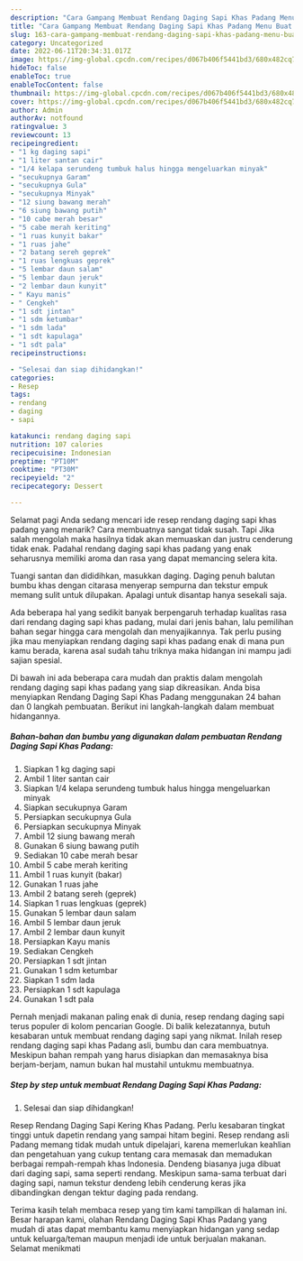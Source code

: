 ```yaml
---
description: "Cara Gampang Membuat Rendang Daging Sapi Khas Padang Menu Buat lebaran"
title: "Cara Gampang Membuat Rendang Daging Sapi Khas Padang Menu Buat lebaran"
slug: 163-cara-gampang-membuat-rendang-daging-sapi-khas-padang-menu-buat-lebaran
category: Uncategorized
date: 2022-06-11T20:34:31.017Z
image: https://img-global.cpcdn.com/recipes/d067b406f5441bd3/680x482cq70/rendang-daging-sapi-khas-padang-foto-resep-utama.jpg
hideToc: false
enableToc: true
enableTocContent: false
thumbnail: https://img-global.cpcdn.com/recipes/d067b406f5441bd3/680x482cq70/rendang-daging-sapi-khas-padang-foto-resep-utama.jpg
cover: https://img-global.cpcdn.com/recipes/d067b406f5441bd3/680x482cq70/rendang-daging-sapi-khas-padang-foto-resep-utama.jpg
author: Admin
authorAv: notfound
ratingvalue: 3
reviewcount: 13
recipeingredient:
- "1 kg daging sapi"
- "1 liter santan cair"
- "1/4 kelapa serundeng tumbuk halus hingga mengeluarkan minyak"
- "secukupnya Garam"
- "secukupnya Gula"
- "secukupnya Minyak"
- "12 siung bawang merah"
- "6 siung bawang putih"
- "10 cabe merah besar"
- "5 cabe merah keriting"
- "1 ruas kunyit bakar"
- "1 ruas jahe"
- "2 batang sereh geprek"
- "1 ruas lengkuas geprek"
- "5 lembar daun salam"
- "5 lembar daun jeruk"
- "2 lembar daun kunyit"
- " Kayu manis"
- " Cengkeh"
- "1 sdt jintan"
- "1 sdm ketumbar"
- "1 sdm lada"
- "1 sdt kapulaga"
- "1 sdt pala"
recipeinstructions:

- "Selesai dan siap dihidangkan!"
categories:
- Resep
tags:
- rendang
- daging
- sapi

katakunci: rendang daging sapi 
nutrition: 107 calories
recipecuisine: Indonesian
preptime: "PT10M"
cooktime: "PT30M"
recipeyield: "2"
recipecategory: Dessert

---
```



Selamat pagi Anda sedang mencari ide resep rendang daging sapi khas padang yang menarik? Cara membuatnya sangat tidak susah. Tapi Jika salah mengolah maka hasilnya tidak akan memuaskan dan justru cenderung tidak enak. Padahal rendang daging sapi khas padang yang enak seharusnya memiliki aroma dan rasa yang dapat memancing selera kita.


Tuangi santan dan dididihkan, masukkan daging. Daging penuh balutan bumbu khas dengan citarasa menyerap sempurna dan tekstur empuk memang sulit untuk dilupakan. Apalagi untuk disantap hanya sesekali saja.

Ada beberapa hal yang sedikit banyak berpengaruh terhadap kualitas rasa dari rendang daging sapi khas padang, mulai dari jenis bahan, lalu pemilihan bahan segar hingga cara mengolah dan menyajikannya. Tak perlu pusing jika mau menyiapkan rendang daging sapi khas padang enak di mana pun kamu berada, karena asal sudah tahu triknya maka hidangan ini mampu jadi sajian spesial.


Di bawah ini ada beberapa cara mudah dan praktis dalam mengolah rendang daging sapi khas padang yang siap dikreasikan. Anda bisa menyiapkan Rendang Daging Sapi Khas Padang menggunakan 24 bahan dan 0 langkah pembuatan. Berikut ini langkah-langkah dalam membuat hidangannya.

<!--inarticleads1-->

##### Bahan-bahan dan bumbu yang digunakan dalam pembuatan Rendang Daging Sapi Khas Padang:

1. Siapkan 1 kg daging sapi
1. Ambil 1 liter santan cair
1. Siapkan 1/4 kelapa serundeng tumbuk halus hingga mengeluarkan minyak
1. Siapkan secukupnya Garam
1. Persiapkan secukupnya Gula
1. Persiapkan secukupnya Minyak
1. Ambil 12 siung bawang merah
1. Gunakan 6 siung bawang putih
1. Sediakan 10 cabe merah besar
1. Ambil 5 cabe merah keriting
1. Ambil 1 ruas kunyit (bakar)
1. Gunakan 1 ruas jahe
1. Ambil 2 batang sereh (geprek)
1. Siapkan 1 ruas lengkuas (geprek)
1. Gunakan 5 lembar daun salam
1. Ambil 5 lembar daun jeruk
1. Ambil 2 lembar daun kunyit
1. Persiapkan  Kayu manis
1. Sediakan  Cengkeh
1. Persiapkan 1 sdt jintan
1. Gunakan 1 sdm ketumbar
1. Siapkan 1 sdm lada
1. Persiapkan 1 sdt kapulaga
1. Gunakan 1 sdt pala


Pernah menjadi makanan paling enak di dunia, resep rendang daging sapi terus populer di kolom pencarian Google. Di balik kelezatannya, butuh kesabaran untuk membuat rendang daging sapi yang nikmat. Inilah resep rendang daging sapi khas Padang asli, bumbu dan cara membuatnya. Meskipun bahan rempah yang harus disiapkan dan memasaknya bisa berjam-berjam, namun bukan hal mustahil untukmu membuatnya. 

<!--inarticleads2-->

##### Step by step untuk membuat Rendang Daging Sapi Khas Padang:


1. Selesai dan siap dihidangkan!

Resep Rendang Daging Sapi Kering Khas Padang. Perlu kesabaran tingkat tinggi untuk dapetin rendang yang sampai hitam begini. Resep rendang asli Padang memang tidak mudah untuk dipelajari, karena memerlukan keahlian dan pengetahuan yang cukup tentang cara memasak dan memadukan berbagai rempah-rempah khas Indonesia. Dendeng biasanya juga dibuat dari daging sapi, sama seperti rendang. Meskipun sama-sama terbuat dari daging sapi, namun tekstur dendeng lebih cenderung keras jika dibandingkan dengan tektur daging pada rendang. 

Terima kasih telah membaca resep yang tim kami tampilkan di halaman ini. Besar harapan kami, olahan Rendang Daging Sapi Khas Padang yang mudah di atas dapat membantu kamu menyiapkan hidangan yang sedap untuk keluarga/teman maupun menjadi ide untuk berjualan makanan. Selamat menikmati
